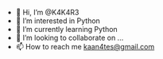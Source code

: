- 👋 Hi, I’m @K4K4R3
- 👀 I’m interested in Python
- 🌱 I’m currently learning Python
- 💞️ I’m looking to collaborate on ...
- 📫 How to reach me kaan4tes@gmail.com

<!---
K4K4R3/K4K4R3 is a ✨ special ✨ repository because its `README.md` (this file) appears on your GitHub profile.
You can click the Preview link to take a look at your changes.
--->
